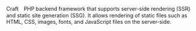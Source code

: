Craft　PHP backend framework that supports server-side rendering (SSR) and static site generation (SSG).
It allows rendering of static files such as HTML, CSS, images, fonts, and JavaScript files on the server-side.
